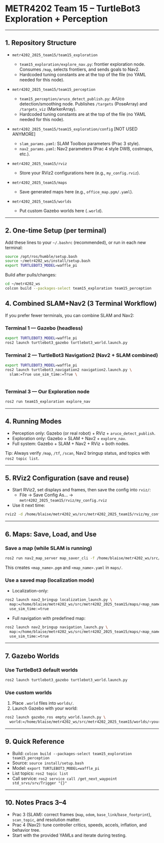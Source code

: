 

# METR4202 Team 15 – TurtleBot3 Exploration + Perception



-----

## 1. Repository Structure

- `metr4202_2025_team15/team15_exploration`
  - `team15_exploration/explore_nav.py`: frontier exploration node. Consumes `/map`, selects frontiers, and sends goals to Nav2.
  - Hardcoded tuning constants are at the top of the file (no YAML needed for this node).

- `metr4202_2025_team15/team15_perception`
  - `team15_perception/aruco_detect_publish.py`: ArUco detection/smoothing node. Publishes `/targets` (PoseArray) and `/targets_viz` (MarkerArray).
  - Hardcoded tuning constants are at the top of the file (no YAML needed for this node).

- `metr4202_2025_team15/team15_exploration/config` [NOT USED ANYMORE]
  - `slam_params.yaml`: SLAM Toolbox parameters (Prac 3 style).
  - `nav2_params.yaml`: Nav2 parameters (Prac 4 style DWB, costmaps, etc.).

- `metr4202_2025_team15/rviz`
  - Store your RViz2 configurations here (e.g., `my_config.rviz`).

- `metr4202_2025_team15/maps`
  - Save generated maps here (e.g., `office_map.pgm/.yaml`).

- `metr4202_2025_team15/worlds`
  - Put custom Gazebo worlds here (`.world`).

-----

## 2. One-time Setup (per terminal)

Add these lines to your `~/.bashrc` (recommended), or run in each new terminal:

```bash
source /opt/ros/humble/setup.bash
source ~/metr4202_ws/install/setup.bash
export TURTLEBOT3_MODEL=waffle_pi
```

Build after pulls/changes:
```bash
cd ~/metr4202_ws
colcon build --packages-select team15_exploration team15_perception
```


## 4.  Combined SLAM+Nav2 (3 Terminal Workflow)

If you prefer fewer terminals, you can combine SLAM and Nav2:

### Terminal 1 — Gazebo (headless)
```bash
export TURTLEBOT3_MODEL=waffle_pi
ros2 launch turtlebot3_gazebo turtlebot3_world.launch.py
```

### Terminal 2 — TurtleBot3 Navigation2 (Nav2 + SLAM combined)
```bash
export TURTLEBOT3_MODEL=waffle_pi
ros2 launch turtlebot3_navigation2 navigation2.launch.py \
  slam:=True use_sim_time:=True \
  
```

### Terminal 3 — Our Exploration node
```bash
ros2 run team15_exploration explore_nav
```

-----

## 4. Running Modes

- Perception only: Gazebo (or real robot) + RViz + `aruco_detect_publish`.
- Exploration only: Gazebo + SLAM + Nav2 + `explore_nav`.
- Full system: Gazebo + SLAM + Nav2 + RViz + both nodes.

Tip: Always verify `/map`, `/tf`, `/scan`, Nav2 bringup status, and topics with `ros2 topic list`.

-----

## 5. RViz2 Configuration (save and reuse)

- Start RViz2, set displays and frames, then save the config into `rviz/`:
  - File -> Save Config As… -> `metr4202_2025_team15/rviz/my_config.rviz`
- Use it next time:
```bash
rviz2 -d /home/blaise/metr4202_ws/src/metr4202_2025_team15/rviz/my_config.rviz
```

-----

## 6. Maps: Save, Load, and Use

### Save a map (while SLAM is running)
```bash
ros2 run nav2_map_server map_saver_cli -f /home/blaise/metr4202_ws/src/metr4202_2025_team15/maps/<map_name>
```
This creates `<map_name>.pgm` and `<map_name>.yaml` in `maps/`.

### Use a saved map (localization mode)
- Localization-only:
```bash
ros2 launch nav2_bringup localization_launch.py \
  map:=/home/blaise/metr4202_ws/src/metr4202_2025_team15/maps/<map_name>.yaml \
  use_sim_time:=true
```
- Full navigation with predefined map:
```bash
ros2 launch nav2_bringup navigation_launch.py \
  map:=/home/blaise/metr4202_ws/src/metr4202_2025_team15/maps/<map_name>.yaml \
  use_sim_time:=true
```

-----

## 7. Gazebo Worlds

### Use TurtleBot3 default worlds
```bash
ros2 launch turtlebot3_gazebo turtlebot3_world.launch.py
```

### Use custom worlds
1) Place `.world` files into `worlds/`.
2) Launch Gazebo with your world:
```bash
ros2 launch gazebo_ros empty_world.launch.py \
  world:=/home/blaise/metr4202_ws/src/metr4202_2025_team15/worlds/<your_world>.world
```


-----

## 9. Quick Reference

- Build: `colcon build --packages-select team15_exploration team15_perception`
- Source: `source install/setup.bash`
- Model: `export TURTLEBOT3_MODEL=waffle_pi`
- List topics: `ros2 topic list`
- Call service: `ros2 service call /get_next_waypoint std_srvs/srv/Trigger "{}"`

-----

## 10. Notes  Pracs 3–4

- Prac 3 (SLAM): correct frames (`map`, `odom`, `base_link`/`base_footprint`), `scan_topic`, and resolution matter.
- Prac 4 (Nav2): tune controller critics, speeds, accels, inflation, and behavior tree.
- Start with the provided YAMLs and iterate during testing.
